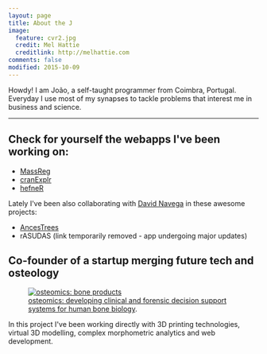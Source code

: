 ```yaml
---
layout: page
title: About the J
image:
  feature: cvr2.jpg
  credit: Mel Hattie
  creditlink: http://melhattie.com
comments: false
modified: 2015-10-09
---
```


Howdy! I am João, a self-taught programmer from Coimbra, Portugal. Everyday I use most of my synapses to tackle problems that interest me in business and science.

---

## Check for yourself the webapps I've been working on:

* <a href = "http://apps.osteomics.com/MassReg/" target = "_blank">MassReg</a>
* <a href = "http://apps.osteomics.com/cranExplr/" target = "_blank">cranExplr</a>
* <a href = "http://apps.osteomics.com/hefneR/" target = "_blank">hefneR</a>

Lately I've been also collaborating with [David Navega](https://github.com/dsnavega) in these awesome projects:

<!---
* [rASUDAS](https://dsnavega.shinyapps.io/r-asudas-app/)
-->
* <a href = "http://apps.osteomics.com/AncesTrees/" target = "_blank">AncesTrees</a>
* rASUDAS (link temporarily removed - app undergoing major updates)


## Co-founder of a startup merging future tech and osteology

<figure>
	<a href="http://osteomics.com" target="_blank"><img src="http://jcoelho.com/images/osteomicsLogo.png" alt="osteomics: bone products"></a>
	<figcaption><a href="http://osteomics.com" target="_blank" title="osteomics">osteomics: developing clinical and forensic decision support systems for human bone biology</a>.</figcaption>
</figure>

In this project I've been working directly with 3D printing technologies, virtual 3D modelling, complex morphometric analytics and web development.


